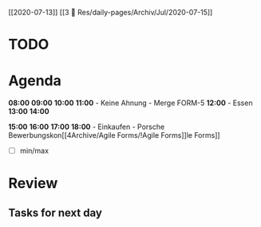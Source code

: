 [[2020-07-13]] [[3 📕 Res/daily-pages/Archiv/Jul/2020-07-15]]

# TODO 

# Agenda 
**08:00**
**09:00**
**10:00**
**11:00**
	- Keine Ahnung
	- Merge FORM-5
**12:00**
	- Essen
**13:00**
**14:00**

**15:00**
**16:00**
**17:00**
**18:00**
 	- Einkaufen
	- Porsche Bewerbungskon[[4Archive/Agile Forms/!Agile Forms]]le Forms]]
- [ ] min/max



# Review
## Tasks for next day